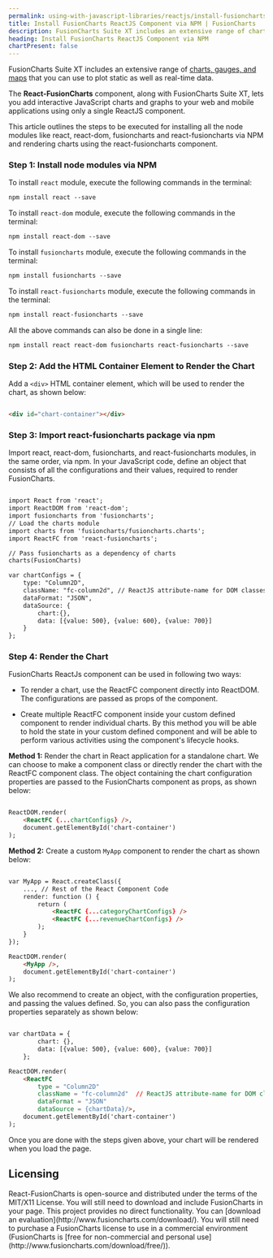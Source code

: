 ```yaml
---
permalink: using-with-javascript-libraries/reactjs/install-fusioncharts-reactjs-component-via-npm.html
title: Install FusionCharts ReactJS Component via NPM | FusionCharts
description: FusionCharts Suite XT includes an extensive range of charts, gauges, and maps that you can use to plot static as well as real-time data.
heading: Install FusionCharts ReactJS Component via NPM
chartPresent: false
---
```


FusionCharts Suite XT includes an extensive range of [charts, gauges, and maps](http://www.fusioncharts.com/charts/) that you can use to plot static as well as real-time data.

The __React-FusionCharts__ component, along with FusionCharts Suite XT, lets you add interactive JavaScript charts and graphs to your web and mobile applications using only a single ReactJS component.

This article outlines the steps to be executed for installing all the node modules like react, react-dom, fusioncharts and react-fusioncharts via NPM and rendering charts using the react-fusioncharts component.

### Step 1: Install node modules via NPM

To install `react` module, execute the following commands in the terminal: 

```html
npm install react --save
```

To install `react-dom` module, execute the following commands in the terminal:

```html
npm install react-dom --save
```

To install `fusioncharts` module, execute the following commands in the terminal:

```html
npm install fusioncharts --save
```

To install `react-fusioncharts` module, execute the following commands in the terminal:

```html
npm install react-fusioncharts --save
```

All the above commands can also be done in a single line:

```html
npm install react react-dom fusioncharts react-fusioncharts --save
```

### Step 2: Add the HTML Container Element to Render the Chart

Add a `<div>` HTML container element, which will be used to render the chart, as shown below:

```html

<div id="chart-container"></div>

```

### Step 3: Import react-fusioncharts package via npm

Import react, react-dom, fusioncharts, and react-fusioncharts modules, in the same order, via npm. In your JavaScript code, define an object that consists of all the configurations and their values, required to render FusionCharts.

```html

import React from 'react';
import ReactDOM from 'react-dom';
import fusioncharts from 'fusioncharts';
// Load the charts module
import charts from 'fusioncharts/fusioncharts.charts';
import ReactFC from 'react-fusioncharts';

// Pass fusioncharts as a dependency of charts
charts(FusionCharts)

var chartConfigs = {
    type: "Column2D",
    className: "fc-column2d", // ReactJS attribute-name for DOM classes
    dataFormat: "JSON",
    dataSource: {
        chart:{},
        data: [{value: 500}, {value: 600}, {value: 700}]
    }
};

```

### Step 4: Render the Chart

FusionCharts ReactJs component can be used in following two ways:

* To render a chart, use the ReactFC component directly into ReactDOM. The configurations are passed as props of the component.

* Create multiple ReactFC component inside your custom defined component to render individual charts. By this method you will be able to hold the state in your custom defined component and will be able to perform various activities using the component's lifecycle hooks.


__Method 1:__ Render the chart in React application for a standalone chart. We can choose to make a component class or directly render the chart with the ReactFC component class. The object containing the chart configuration properties are passed to the FusionCharts component as props, as shown below: 

```html

ReactDOM.render(
    <ReactFC {...chartConfigs} />,
    document.getElementById('chart-container')
);

```


__Method 2:__ Create a custom `MyApp` component to render the chart as shown below:

```html

var MyApp = React.createClass({
    ..., // Rest of the React Component Code
    render: function () {
        return (
            <ReactFC {...categoryChartConfigs} />
            <ReactFC {...revenueChartConfigs} />
        );
    }
});

ReactDOM.render(
    <MyApp />,
    document.getElementById('chart-container')
);

```

We also recommend to create an object, with the configuration properties, and passing the values defined. So, you can also pass the configuration properties separately as shown below:

```html

var chartData = {
        chart: {},
        data: [{value: 500}, {value: 600}, {value: 700}]
    };

ReactDOM.render(
    <ReactFC
        type = "Column2D"
        className = "fc-column2d"  // ReactJS attribute-name for DOM classes
        dataFormat = "JSON"
        dataSource = {chartData}/>,
    document.getElementById('chart-container')
);

```

Once you are done with the steps given above, your chart will be rendered when you load the page.

## Licensing
<p class="text-info">
React-FusionCharts is open-source and distributed under the terms of the MIT/X11 License. You will still need to download and include FusionCharts in your page. This project provides no direct functionality. You can [download an evaluation](http://www.fusioncharts.com/download/). You will still need to purchase a FusionCharts license to use in a commercial environment (FusionCharts is [free for non-commercial and personal use](http://www.fusioncharts.com/download/free/)).
</p>